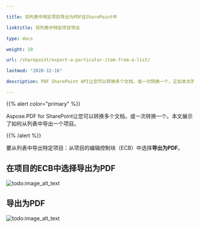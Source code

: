 ```yaml
---

title: 将列表中特定项目导出为PDF在SharePoint中

linktitle: 将列表中特定项目导出

type: docs

weight: 10

url: /sharepoint/export-a-particular-item-from-a-list/

lastmod: "2020-12-16"

description: PDF SharePoint API让您可以转换多个文档，或一次转换一个，正如本文所示。

---
```




{{% alert color="primary" %}}



Aspose.PDF for SharePoint让您可以转换多个文档，或一次转换一个。本文展示了如何从列表中导出一个项目。



{{% /alert %}}



要从列表中导出特定项目：从项目的编辑控制块（ECB）中选择**导出为PDF**。



## **在项目的ECB中选择导出为PDF**



![todo:image_alt_text](export-a-particular-item-from-a-list_1.png)







## **导出为PDF**



![todo:image_alt_text](export-a-particular-item-from-a-list_2.png)